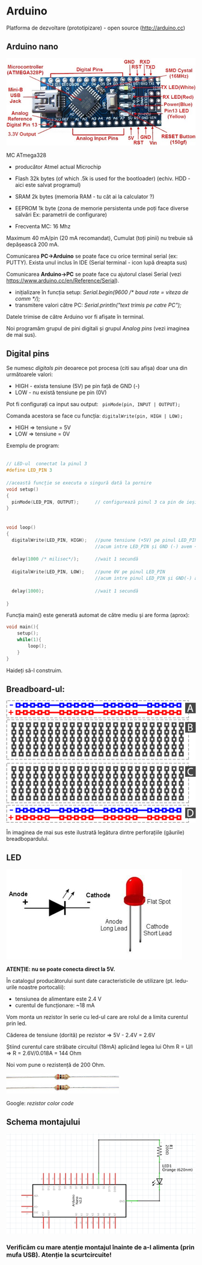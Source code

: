 # Arduino

Platforma de dezvoltare (prototipizare) - open source (http://arduino.cc)

## Arduino nano

![Ardino_Nano](img/nano.jpg)


MC ATmega328 

- producător Atmel actual Microchip

- Flash  32k bytes (of which .5k is used for the bootloader)
        (echiv. HDD - aici este salvat programul)
- SRAM   2k bytes
        (memoria RAM - tu cât ai la calculator ?)
- EEPROM 1k byte
        (zona de memorie persistenta unde poți face diverse salvări Ex: parametrii de configurare)
- Frecventa MC: 16 Mhz

Maximum 40 mA/pin (20 mA recomandat), Cumulat (toți pinii) nu trebuie să depășească 200 mA.
 
Comunicarea **PC->Arduino** se poate face cu orice terminal serial (ex: PUTTY). Exista unul inclus în IDE (Serial terminal - icon lupă dreapta sus) 

Comunicarea **Arduino->PC** se poate face cu ajutorul clasei Serial (vezi https://www.arduino.cc/en/Reference/Serial).
 - inițializare în funcția setup:  _Serial.begin(9600 /* baud rate = viteza de comm */);_
 - transmitere valori către PC: _Serial.println("text trimis pe catre PC");_
 
Datele trimise de către Arduino vor fi afișate în terminal.

Noi programăm grupul de pini digitali și grupul _Analog pins_ (vezi imaginea de mai sus).


## Digital pins  
Se numesc _digitals pin_ deoarece pot procesa (citi sau afișa) doar una din următoarele valori: 
 - HIGH - exista tensiune (5V) pe pin față de GND (-)
 - LOW  - nu există tensiune pe pin (0V) 

Pot fi configurați ca input sau output: ` pinMode(pin, INPUT | OUTPUT);`
  
Comanda acestora se face cu funcția: ` digitalWrite(pin, HIGH | LOW); ` 
  - HIGH  => tensiune = 5V
  - LOW => tensiune = 0V


Exemplu de program:

``` C++

// LED-ul  conectat la pinul 3
#define LED_PIN 3                 

//această funcție se executa o singură dată la pornire
void setup()
{
  pinMode(LED_PIN, OUTPUT);      // configurează pinul 3 ca pin de ieșire 
}


void loop()	
{
  digitalWrite(LED_PIN, HIGH);   //pune tensiune (+5V) pe pinul LED_PIN
                                 //acum intre LED_PIN și GND (-) avem ~5V (led-ul este aprins)
                                 
  delay(1000 /* milisec*/);      //wait 1 secundă             
  
  digitalWrite(LED_PIN, LOW);    //pune 0V pe pinul LED_PIN 
                                 //acum intre pinul LED_PIN și GND(-) avem ~0V  (led-ul este stins)
  
  delay(1000);                   //wait 1 secundă
  
}

```

Funcția main() este generată automat de către mediu și are forma (aprox):

``` C++
void main(){
    setup();
    while(1){
        loop();
    }    
}
```

Haideți să-l construim.

## Breadboard-ul:

![Ardino_Nano](img/basic_breadboard_layout.png)

În imaginea de mai sus este ilustrată legătura dintre perforațiile (găurile) breadbopardului.

## LED
![Ardino_Nano](img/led.jpg)

**ATENȚIE: nu se poate conecta direct la 5V.**

În catalogul producătorului sunt date caracteristicile de utilizare (pt. ledu-urile noastre portocalii):
 - tensiunea de alimentare este 2.4 V
 - curentul de funcționare: ~18 mA 

Vom monta un rezistor în serie cu led-ul care are rolul de a limita curentul prin led.

Căderea de tensiune (dorită) pe rezistor => 5V - 2.4V  = 2.6V

Știind curentul care străbate circuitul (18mA) aplicând legea lui Ohm R = U/I => R = 2.6V/0.018A =  144 Ohm

Noi vom pune o rezistență de 200 Ohm.

![Ardino_Nano](img/R200.jpg)

Google: _rezistor color code_

## Schema montajului
![Ardino_Nano](img/SimpleLed-schema.png)

### Verificăm cu mare atenție montajul înainte de a-l alimenta (prin mufa USB). Atenție la scurtcircuite!


